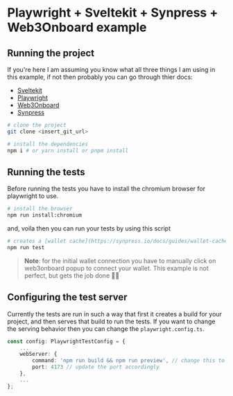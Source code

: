 # Playwright + Sveltekit + Synpress + Web3Onboard example

## Running the project

If you're here I am assuming you know what all three things I am using in this example, if not then probably you can go through thier docs:

- [Sveltekit](https://kit.svelte.dev/)
- [Playwright](https://playwright.dev/)
- [Web3Onboard](https://onboard.blocknative.com/)
- [Synpress](https://synpress.io/)

```bash
# clone the project
git clone <insert_git_url>

# install the dependencies
npm i # or yarn install or pnpm install
```

## Running the tests

Before running the tests you have to install the chromium browser for playwright to use.

```bash
# install the browser
npm run install:chromium
```

and, voila then you can run your tests by using this script

```bash
# creates a [wallet cache](https://synpress.io/docs/guides/wallet-cache) and runs the tests
npm run test
```

> **Note**: for the initial wallet connection you have to manually click on web3onboard popup to connect your wallet. This example is not perfect, but gets the job done :man_shrugging:

## Configuring the test server

Currently the tests are run in such a way that first it creates a build for your project, and then serves that build to run the tests. If you want to change the serving behavior then you can change the `playwright.config.ts`.

```typescript
const config: PlaywrightTestConfig = {
    ...
	webServer: {
		command: 'npm run build && npm run preview', // change this to the command you want to run for serving your app
		port: 4173 // update the port accordingly
	},
	...
};
```
